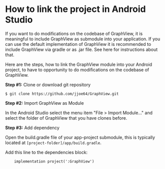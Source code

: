 # How to link the project in Android Studio

If you want to do modifications on the codebase of GraphView, it is meaningful to include GraphView as submodule into your application. If you can use the default implementation of GraphView it is recommended to include GraphView via gradle or as .jar file. See here for instructions about that.

Here are the steps, how to link the GraphView module into your Android project, to have to opportunity to do modifications on the codebase of GraphView.

**Step #1:** Clone or download git repository
```
$ git clone https://github.com/jjoe64/GraphView.git
```

**Step #2:** Import GraphView as Module

In the Android Studio select the menu item "File > Import Module..." and select the folder of GraphView that you have clones before.

**Step #3:** Add dependency

Open the build.gradle file of your app-project submodule, this is typically located at `[project-folder]/app/build.gradle`.

Add this line to the dependencies block:

```
    implementation project(':GraphView')
```